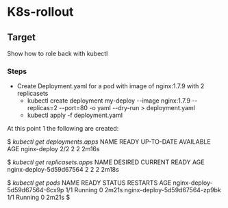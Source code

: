 # K8s-rollout

## Target
Show how to role back with kubectl

### Steps
* Create Deployment.yaml for a pod with image of nginx:1.7.9 with 2 replicasets
  * kubectl create deployment my-deploy --image nginx:1.7.9 --replicas=2 --port=80 -o yaml --dry-run > deployment.yaml
  * kubectl apply -f deployment.yaml

At this point 1 the following are created:

$ *kubectl get deployments.apps*
NAME           READY   UP-TO-DATE   AVAILABLE   AGE
nginx-deploy   2/2     2            2           2m16s

$ *kubectl get replicasets.apps* 
NAME                      DESIRED   CURRENT   READY   AGE
nginx-deploy-5d59d67564   2         2         2       2m18s

$ *kubectl get pods*
NAME                            READY   STATUS    RESTARTS   AGE
nginx-deploy-5d59d67564-6cx9p   1/1     Running   0          2m21s
nginx-deploy-5d59d67564-zp9bk   1/1     Running   0          2m21s
$

